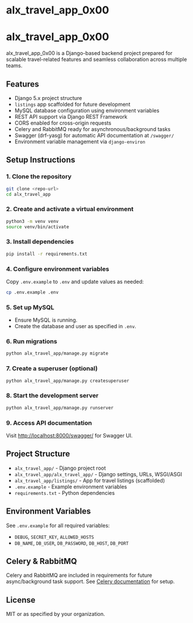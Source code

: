 # alx_travel_app_0x00

# alx_travel_app_0x00

alx_travel_app_0x00 is a Django-based backend project prepared for scalable travel-related features and seamless collaboration across multiple teams.

## Features

- Django 5.x project structure
- `listings` app scaffolded for future development
- MySQL database configuration using environment variables
- REST API support via Django REST Framework
- CORS enabled for cross-origin requests
- Celery and RabbitMQ ready for asynchronous/background tasks
- Swagger (drf-yasg) for automatic API documentation at `/swagger/`
- Environment variable management via `django-environ`

## Setup Instructions

### 1. Clone the repository

```sh
git clone <repo-url>
cd alx_travel_app
```

### 2. Create and activate a virtual environment

```sh
python3 -m venv venv
source venv/bin/activate
```

### 3. Install dependencies

```sh
pip install -r requirements.txt
```

### 4. Configure environment variables

Copy `.env.example` to `.env` and update values as needed:

```sh
cp .env.example .env
```

### 5. Set up MySQL

- Ensure MySQL is running.
- Create the database and user as specified in `.env`.

### 6. Run migrations

```sh
python alx_travel_app/manage.py migrate
```

### 7. Create a superuser (optional)

```sh
python alx_travel_app/manage.py createsuperuser
```

### 8. Start the development server

```sh
python alx_travel_app/manage.py runserver
```

### 9. Access API documentation

Visit [http://localhost:8000/swagger/](http://localhost:8000/swagger/) for Swagger UI.

## Project Structure

- `alx_travel_app/` - Django project root
- `alx_travel_app/alx_travel_app/` - Django settings, URLs, WSGI/ASGI
- `alx_travel_app/listings/` - App for travel listings (scaffolded)
- `.env.example` - Example environment variables
- `requirements.txt` - Python dependencies

## Environment Variables

See `.env.example` for all required variables:

- `DEBUG`, `SECRET_KEY`, `ALLOWED_HOSTS`
- `DB_NAME`, `DB_USER`, `DB_PASSWORD`, `DB_HOST`, `DB_PORT`

## Celery & RabbitMQ

Celery and RabbitMQ are included in requirements for future async/background task support. See [Celery documentation](https://docs.celeryq.dev/en/stable/getting-started/introduction.html) for setup.

## License

MIT or as specified by your organization.
